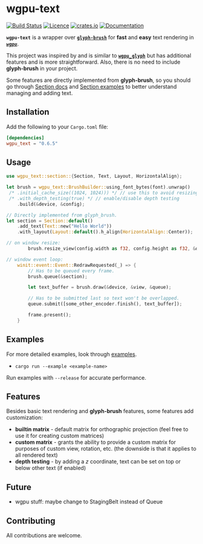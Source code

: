 # wgpu-text

[![Build Status](https://img.shields.io/github/actions/workflow/status/blatko1/wgpu-text/rust.yml?logo=github)](https://github.com/Blatko1/wgpu-text/actions)
[![Licence](https://img.shields.io/github/license/Blatko1/wgpu-text?color=%23537aed)](https://github.com/Blatko1/wgpu-text/blob/master/LICENSE)
[![crates.io](https://img.shields.io/crates/v/wgpu_text?logo=rust&logoColor=%23bf7d36)](https://crates.io/crates/wgpu_text)
[![Documentation](https://img.shields.io/docsrs/wgpu_text)](https://docs.rs/wgpu_text)

**`wgpu-text`** is a wrapper over **[`glyph-brush`](https://github.com/alexheretic/glyph-brush)** for **fast** and **easy** text rendering in **_[`wgpu`](https://github.com/gfx-rs/wgpu)_**.

This project was inspired by and is similar to **[`wgpu_glyph`](https://github.com/hecrj/wgpu_glyph)** but has additional features and is more straightforward. Also, there is no need to include **glyph-brush** in your project.

Some features are directly implemented from **glyph-brush**, so you should go through [Section docs](https://docs.rs/glyph_brush/latest/glyph_brush/struct.Section.html) and [Section examples](https://github.com/alexheretic/glyph-brush/tree/master/gfx-glyph/examples) to better understand managing and adding text.

## **Installation**

Add the following to your `Cargo.toml` file:

```toml
[dependencies]
wgpu_text = "0.6.5"
```

## **Usage**

```rust
use wgpu_text::section::{Section, Text, Layout, HorizontalAlign};

let brush = wgpu_text::BrushBuilder::using_font_bytes(font).unwrap()
 /* .initial_cache_size((1024, 1024))) */ // use this to avoid resizing cache texture
 /* .with_depth_testing(true) */ // enable/disable depth testing
    .build(&device, &config);

// Directly implemented from glyph_brush.
let section = Section::default()
    .add_text(Text::new("Hello World"))
    .with_layout(Layout::default().h_align(HorizontalAlign::Center));

// on window resize:
        brush.resize_view(config.width as f32, config.height as f32, &queue);

// window event loop:
    winit::event::Event::RedrawRequested(_) => {
        // Has to be queued every frame.
        brush.queue(&section);

        let text_buffer = brush.draw(&device, &view, &queue);

        // Has to be submitted last so text won't be overlapped.
        queue.submit([some_other_encoder.finish(), text_buffer]);

        frame.present();
    }
```

## **Examples**

For more detailed examples, look through [examples](https://github.com/Blatko1/wgpu_text/tree/master/examples).

* `cargo run --example <example-name>`

Run examples with `--release` for accurate performance.

## **Features**

Besides basic text rendering and **glyph-brush** features, some features add customization:

- **builtin matrix** - default matrix for orthographic projection (feel free to use it for creating custom matrices)
- **custom matrix** - grants the ability to provide a custom matrix for purposes of custom view, rotation, etc. (the downside is that it applies to all rendered text)
- **depth testing** - by adding a *z* coordinate, text can be set on top or below other text (if enabled)

## **Future**

* wgpu stuff: maybe change to StagingBelt instead of Queue

## **Contributing**

All contributions are welcome.
